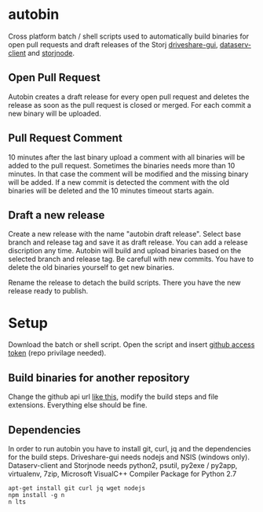 autobin
=======

Cross platform batch / shell scripts used to automatically build binaries for open pull requests and draft releases of the Storj [driveshare-gui](https://api.github.com/repos/Storj/driveshare-gui), [dataserv-client](https://api.github.com/repos/Storj/dataserv-client) and [storjnode](https://api.github.com/repos/Storj/storjnode).

Open Pull Request
-----------------

Autobin creates a draft release for every open pull request and deletes the release as soon as the pull request is closed or merged. For each commit a new binary will be uploaded.

Pull Request Comment
--------------------

10 minutes after the last binary upload a comment with all binaries will be added to the pull request. Sometimes the binaries needs more than 10 minutes. In that case the comment will be modified and the missing binary will be added. If a new commit is detected the comment with the old binaries will be deleted and the 10 minutes timeout starts again.

Draft a new release
-------------------

Create a new release with the name "autobin draft release". Select base branch and release tag and save it as draft release. You can add a release discription any time. Autobin will build and upload binaries based on the selected branch and release tag. Be carefull with new commits. You have to delete the old binaries yourself to get new binaries.

Rename the release to detach the build scripts. There you have the new release ready to publish.

Setup
=====

Download the batch or shell script. Open the script and insert [github access token](https://github.com/settings/tokens) (repo privilage needed). 

Build binaries for another repository
--------------------

Change the github api url [like this](https://api.github.com/repos/Storj/driveshare-gui), modify the build steps and file extensions. Everything else should be fine.

Dependencies
------------

In order to run autobin you have to install git, curl, jq and the dependencies for the build steps. Driveshare-gui needs nodejs and NSIS (windows only). Dataserv-client and Storjnode needs python2, psutil, py2exe / py2app, virtualenv, 7zip, Microsoft VisualC++ Compiler Package for Python 2.7

```
apt-get install git curl jq wget nodejs
npm install -g n
n lts
```

